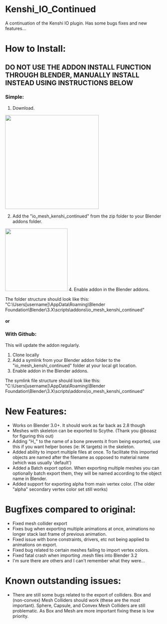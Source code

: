 # Kenshi_IO_Continued
A continuation of the Kenshi IO plugin. Has some bugs fixes and new features...

# How to Install:

## DO NOT USE THE ADDON INSTALL FUNCTION THROUGH BLENDER, MANUALLY INSTALL INSTEAD USING INSTRUCTIONS BELOW

### Simple:

1. Download.
<img src=https://user-images.githubusercontent.com/20009842/213611044-3884fb3c-382e-4579-b746-76cf1bc58bb3.png height="300"/>

2. Add the "io_mesh_kenshi_continued" from the zip folder to your Blender addons folder.
<img src=[https://user-images.githubusercontent.com/20009842/213611044-3884fb3c-382e-4579-b746-76cf1bc58bb3.png](https://user-images.githubusercontent.com/20009842/213611839-5b801cff-715a-4a03-a4f1-208904d03865.png) height="200"/>
4. Enable addon in the Blender addons.

The folder structure should look like this: "C:\Users[username]\AppData\Roaming\Blender Foundation\Blender\3.X\scripts\addons\io_mesh_kenshi_continued"

#### or

### With Github:

This will update the addon regularly.

1. Clone locally
2. Add a symlink from your Blender addon folder to the "io_mesh_kenshi_continued" folder at your local git location.
3. Enable addon in the Blender addons.


The symlink file structure should look like this: "C:\Users[username]\AppData\Roaming\Blender Foundation\Blender\3.X\scripts\addons\io_mesh_kenshi_continued"


# New Features:
+ Works on Blender 3.0+. It should work as far back as 2.8 though
+ Meshes with skeleton can be exported to Scythe. (Thank you @boasz for figuring this out)
+ Adding "H_" to the name of a bone prevents it from being exported, use this if you want helper bones (ie: IK targets) in the skeleton.
+ Added ability to import multiple files at once. To facilitate this imported objects are named after the filename as opposed to material name (which was usually 'default')
+ Added a Batch export option. When exporting multiple meshes you can optionally batch export them, they will be named according to the object name in Blender.
+ Added support for exporting alpha from main vertex color. (The older "alpha" secondary vertex color set still works)

# Bugfixes compared to original:
+ Fixed mesh collider export
+ Fixes bug when exporting multiple animations at once, animations no longer stack last frame of previous animation.
+ Fixed issue with bone constraints, drivers, etc not being applied to animations on export.
+ Fixed bug related to certain meshes failing to import vertex colors.
+ Fixed fatal crash when importing .mesh files into Blender 3.2
+ I'm sure there are others and I can't remember what they were...

# Known outstanding issues:
+ There are still some bugs related to the export of colliders. Box and (non-convex) Mesh Colliders should work (these are the most important). Sphere, Capsule, and Convex Mesh Colliders are still problematic. As Box and Mesh are more important fixing these is low priority.
